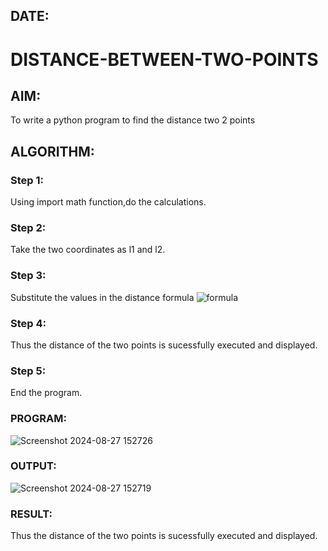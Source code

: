## DATE:
# DISTANCE-BETWEEN-TWO-POINTS
## AIM:
To write a python program to find the distance two 2 points
## ALGORITHM:
### Step 1: 
Using import math function,do the calculations.
### Step 2: 
Take the two coordinates as l1 and l2.
### Step 3: 
Substitute the values in the distance formula  ![formula](/formula.JPG)
### Step 4: 
Thus the distance of the two points is sucessfully executed and displayed.
### Step 5: 
End the program.
### PROGRAM:
  ![Screenshot 2024-08-27 152726](https://github.com/user-attachments/assets/b267aebc-5bd1-4c50-ad2c-e6f5a02885e0)
### OUTPUT:
  ![Screenshot 2024-08-27 152719](https://github.com/user-attachments/assets/29ba0b8d-5a17-4940-ae61-73896ef208a2)
### RESULT:
Thus the distance of the two points is sucessfully executed and displayed.
